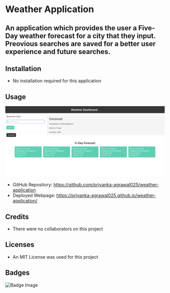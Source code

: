 # Weather Application

## An application which provides the user a Five-Day weather forecast for a city that they input. Preovious searches are saved for a better user experience and future searches. 

## Installation
+ No installation required for this application

## Usage
![Screeshot](assets/images/weatherscreen.png)

+ GitHub Repository: https://github.com/priyanka-agrawal025/weather-application
+ Deployed Webpage: https://priyanka-agrawal025.github.io/weather-application/

## Credits
+ There were no collaborators on this project

## Licenses
+ An MIT License was used for this project

## Badges
![Badge Image](https://img.shields.io/github/license/priyanka-agrawal025/weather-application)